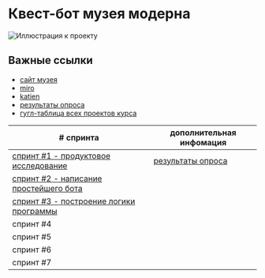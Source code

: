 # Квест-бот музея модерна


![Иллюстрация к проекту](https://github.com/ladyitsecurity/go_to_samara/blob/main/June%2021.gif)

## Важные ссылки

- [сайт музея](https://yandex.ru/maps/-/CCUKBQHrDA)
- [miro](https://miro.com/ru/)
- [katien](https://mrpo.kaiten.ru/space/120891)
- [результаты опроса](https://docs.google.com/spreadsheets/d/1SeVbWI9-TmHfZct0Rxp7Lupz_vdo8S8jjvpYFE_7yb8/edit#gid=542850325)
- [гугл-таблица всех проектов курса](https://docs.google.com/spreadsheets/d/1IlAbponFUFgm7FkBGjHlGewtG0_8-NIfRzYpVNXI5IY/edit#gid=0)

| # спринта                                                                                                                                | дополнительная инфомация                                                                                                    |
|------------------------------------------------------------------------------------------------------------------------------------------|-----------------------------------------------------------------------------------------------------------------------------|
| [спринт #1 - продуктовое исследование](https://docs.google.com/document/d/1nLALIA9zaJayvidgoqQYhGFWSiHxfWP4m-79ZYPMECg/edit?usp=sharing) | [результаты опроса](https://docs.google.com/spreadsheets/d/1SeVbWI9-TmHfZct0Rxp7Lupz_vdo8S8jjvpYFE_7yb8/edit#gid=542850325) |
| [спринт #2 - написание простейшего бота](https://miro.com/app/board/uXjVPheBTeA=/)                                                       |                                                                                                                             | 
| [спринт #3 - построение логики программы](https://github.com/LadyITSecurity/go_to_samara/tree/main/sprint%20%233)                        |                                                                                                                             | 
| спринт #4                                                                                                                                |                                                                                                                             | 
| спринт #5                                                                                                                                |                                                                                                                             |
| спринт #6                                                                                                                                |                                                                                                                             | 
| спринт #7                                                                                                                                |                                                                                                                             | 
